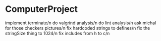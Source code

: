 # ComputerProject
implement terminate/n
do valgrind analysis/n
do lint analysis/n
ask michal for those checkers pictures/n
fix hardcoded strings to defines/n
fix the stringSize thing to 1024/n
fix includes from h to c/n
